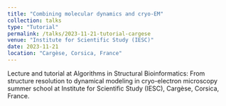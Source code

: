 ```yaml
---
title: "Combining molecular dynamics and cryo-EM"
collection: talks
type: "Tutorial"
permalink: /talks/2023-11-21-tutorial-cargese
venue: "Institute for Scientific Study (IESC)"
date: 2023-11-21
location: "Cargèse, Corsica, France"
---
```


<!-- [More information here](http://exampleurl.com) -->

Lecture and tutorial at Algorithms in Structural Bioinformatics: From structure resolution to dynamical modeling in cryo-electron microscopy summer school at Institute for Scientific Study (IESC), Cargèse, Corsica, France.

